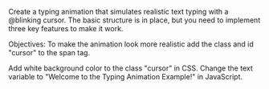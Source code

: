 Create a typing animation that simulates realistic text typing with a @blinking cursor. The basic structure is in place, but you need to implement three key features to make it work.

Objectives:
To make the animation look more realistic add the class and id "cursor" to the span tag.

Add white background color to the class "cursor" in CSS.
Change the text variable to "Welcome to the Typing Animation Example!" in JavaScript.